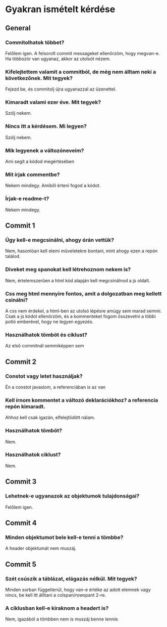 # Gyakran ismételt kérdése

## General
### Commitolhatok többet?
Felőlem igen. A felsorolt commit messageket ellenőrzöm, hogy megvan-e. Ha többször van ugyanaz, akkor az utolsót nézem. 
### Kifelejtettem valamit a commitból, de még nem álltam neki a következőnek. Mit tegyek?
Fejezd be, és commitolj újra ugyanazzal az üzenettel.
### Kimaradt valami ezer éve. Mit tegyek?
Szólj nekem.
### Nincs itt a kérdésem. Mi legyen?
Szólj nekem.
### Mik legyenek a változóneveim?
Ami segít a kódod megértésében
### Mit írjak commentbe?
Nekem mindegy. Amiből érteni fogod a kódot.
### Írjak-e readme-t?
Nekem mindegy.

## Commit 1
### Úgy kell-e megcsinálni, ahogy órán vettük?
Nem, hasonlóan kell elemi műveletekre bontani, mint ahogy ezen a repón találod.
### Diveket meg spanokat kell létrehoznom nekem is?
Nem, értelemszerűen a html kód alapján kell megcsinálnod a js oldalt.
### Css meg html mennyire fontos, amit a dolgozatban meg kellett csinálni?
A css nem érdekel, a html-ben az utolsó lépésre amúgy sem marad semmi. Csak a js kódot ellenörzöm, és a kommenteket fogom összevetni a többi potló emberével, hogy ne legyen egyezés.
### Használhatok tömböt és ciklust?
Az első commitnál semmiképpen sem

## Commit 2 
### Constot vagy letet használjak?
Én a constot javaslom, a referenciában is az van
### Kell írnom kommentet a változó deklarációkhoz? a referencia repón kimaradt.
Ahhoz kell csak igazán, elfelejtődött nálam.
### Használhatok tömböt?
Nem.
### Használhatok ciklust?
Nem.

## Commit 3
### Lehetnek-e ugyanazok az objektumok tulajdonságai?
Felőlem igen.

## Commit 4
### Minden objektumot bele kell-e tenni a tömbbe?
A header objektumát nem muszáj.

## Commit 5
### Szét csúszik a táblázat, elágazás nélkül. Mit tegyek?
Minden sorban függetlenül, hogy van-e értéke az adott elemnek vagy nincs, be kell itt állítani a colspan/rowspant 2-re.
### A ciklusban kell-e kiraknom a headert is?
Nem, igazából a tömbben nem is muszáj benne lennie.

